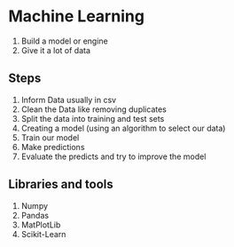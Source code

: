 # Machine Learning

1. Build a model or engine
2. Give it a lot of data

## Steps
1. Inform Data usually in csv
2. Clean the Data like removing duplicates
3. Split the data into training and test sets
4. Creating a model (using an algorithm to select our data)
5. Train our model
6. Make predictions
7. Evaluate the predicts and try to improve the model

## Libraries and tools
1. Numpy
2. Pandas
3. MatPlotLib
4. Scikit-Learn
